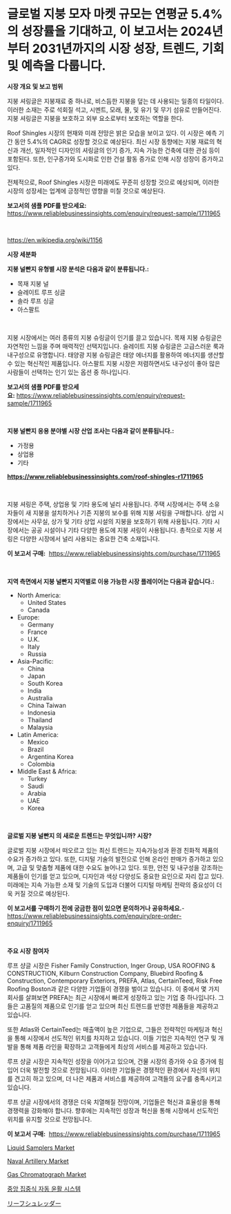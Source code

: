 <p><h1>글로벌 지붕 모자 마켓 규모는 연평균 5.4%의 성장률을 기대하고, 이 보고서는 2024년부터 2031년까지의 시장 성장, 트렌드, 기회 및 예측을 다룹니다.</h1></p><p><strong>시장 개요 및 보고 범위</strong></p>
<p><p>지붕 셔링글은 지붕재료 중 하나로, 비스듬한 지붕을 덮는 데 사용되는 일종의 타일이다. 이러한 소재는 주로 석회질 석고, 시멘트, 모래, 물, 및 유기 및 무기 섬유로 만들어진다. 지붕 셔링글은 지붕을 보호하고 외부 요소로부터 보호하는 역할을 한다.</p><p>Roof Shingles 시장의 현재와 미래 전망은 밝은 모습을 보이고 있다. 이 시장은 예측 기간 동안 5.4%의 CAGR로 성장할 것으로 예상된다. 최신 시장 동향에는 지붕 재료의 혁신과 개선, 일자적인 디자인의 셔링글의 인기 증가, 지속 가능한 건축에 대한 관심 등이 포함된다. 또한, 인구증가와 도시화로 인한 건설 활동 증가로 인해 시장 성장이 증가하고 있다.</p><p>전체적으로, Roof Shingles 시장은 미래에도 꾸준히 성장할 것으로 예상되며, 이러한 시장의 성장세는 업계에 긍정적인 영향을 미칠 것으로 예상된다.</p></p>
<p><strong>보고서의 샘플 PDF를 받으세요:</strong> <a href="https://www.reliablebusinessinsights.com/enquiry/request-sample/1711965">https://www.reliablebusinessinsights.com/enquiry/request-sample/1711965</a></p>
<p>&nbsp;</p>
<p><a href="https://en.wikipedia.org/wiki/1156">https://en.wikipedia.org/wiki/1156</a></p>
<p><strong>시장 세분화</strong></p>
<p><strong>지붕 널빤지 유형별 시장 분석은 다음과 같이 분류됩니다.:</strong></p>
<p><ul><li>목재 지붕 널</li><li>슬레이트 루프 싱글</li><li>솔라 루프 싱글</li><li>아스팔트</li></ul></p>
<p>&nbsp;</p>
<p><p>지붕 시장에서는 여러 종류의 지붕 슈링글이 인기를 끌고 있습니다. 목재 지붕 슈링글은 자연적인 느낌을 주며 매력적인 선택지입니다. 슬레이트 지붕 슈링글은 고급스러운 룩과 내구성으로 유명합니다. 태양광 지붕 슈링글은 태양 에너지를 활용하여 에너지를 생산할 수 있는 혁신적인 제품입니다. 아스팔트 지붕 시장은 저렴하면서도 내구성이 좋아 많은 사람들이 선택하는 인기 있는 옵션 중 하나입니다.</p></p>
<p><strong>보고서의 샘플 PDF를 받으세요:</strong>&nbsp;<a href="https://www.reliablebusinessinsights.com/enquiry/request-sample/1711965">https://www.reliablebusinessinsights.com/enquiry/request-sample/1711965</a></p>
<p>&nbsp;</p>
<p><strong> 지붕 널빤지 응용 분야별 시장 산업 조사는 다음과 같이 분류됩니다.:</strong></p>
<p><ul><li>가정용</li><li>상업용</li><li>기타</li></ul></p>
<p><strong><a href="https://www.reliablebusinessinsights.com/roof-shingles-r1711965">https://www.reliablebusinessinsights.com/roof-shingles-r1711965</a></strong></p>
<p>&nbsp;</p>
<p><p>지붕 셔링은 주택, 상업용 및 기타 용도에 널리 사용됩니다. 주택 시장에서는 주택 소유자들이 새 지붕을 설치하거나 기존 지붕의 보수를 위해 지붕 셔링을 구매합니다. 상업 시장에서는 사무실, 상가 및 기타 상업 시설의 지붕을 보호하기 위해 사용됩니다. 기타 시장에서는 공공 시설이나 기타 다양한 용도에 지붕 셔링이 사용됩니다. 총적으로 지붕 셔링은 다양한 시장에서 널리 사용되는 중요한 건축 소재입니다.</p></p>
<p><strong>이 보고서 구매:</strong>&nbsp; <a href="https://www.reliablebusinessinsights.com/purchase/1711965">https://www.reliablebusinessinsights.com/purchase/1711965</a></p>
<p>&nbsp;</p>
<p><strong>지역 측면에서 지붕 널빤지 지역별로 이용 가능한 시장 플레이어는 다음과 같습니다.:</strong></p>
<p><ul>
    <li>
        North America:
        <ul>
            <li>United States</li>
            <li>Canada</li>
        </ul>
    </li>
    <li>
        Europe:
        <ul>
            <li>Germany</li>
            <li>France</li>
            <li>U.K.</li>
            <li>Italy</li>
            <li>Russia</li>
        </ul>
    </li>
    <li>
        Asia-Pacific:
        <ul>
            <li>China</li>
            <li>Japan</li>
            <li>South Korea</li>
            <li>India</li>
            <li>Australia</li>
            <li>China Taiwan</li>
            <li>Indonesia</li>
            <li>Thailand</li>
            <li>Malaysia</li>
        </ul>
    </li>
    <li>
        Latin America:
        <ul>
            <li>Mexico</li>
            <li>Brazil</li>
            <li>Argentina Korea</li>
            <li>Colombia</li>
        </ul>
    </li>
    <li>
        Middle East & Africa:
        <ul>
            <li>Turkey</li>
            <li>Saudi</li>
            <li>Arabia</li>
            <li>UAE</li>
            <li>Korea</li>
        </ul>
    </li>
    </ul></p>
<p>&nbsp;</p>
<p><strong>글로벌 지붕 널빤지 의 새로운 트렌드는 무엇입니까? 시장?</strong></p>
<p><p>글로벌 지붕 시장에서 떠오르고 있는 최신 트렌드는 지속가능성과 환경 친화적 제품의 수요가 증가하고 있다. 또한, 디지털 기술의 발전으로 인해 온라인 판매가 증가하고 있으며, 고급 및 맞춤형 제품에 대한 수요도 늘어나고 있다. 또한, 안전 및 내구성을 강조하는 제품들이 인기를 얻고 있으며, 디자인과 색상 다양성도 중요한 요인으로 자리 잡고 있다. 미래에는 지속 가능한 소재 및 기술의 도입과 더불어 디지털 마케팅 전략의 중요성이 더욱 커질 것으로 예상된다.</p></p>
<p><strong>이 보고서를 구매하기 전에 궁금한 점이 있으면 문의하거나 공유하세요.</strong>- <a href="https://www.reliablebusinessinsights.com/enquiry/pre-order-enquiry/1711965">https://www.reliablebusinessinsights.com/enquiry/pre-order-enquiry/1711965</a></p>
<p>&nbsp;</p>
<p><strong>주요 시장 참여자</strong></p>
<p><p>루프 샹글 시장은 Fisher Family Construction, Inger Group, USA ROOFING & CONSTRUCTION, Kilburn Construction Company, Bluebird Roofing & Construction, Contemporary Exteriors, PREFA, Atlas, CertainTeed, Risk Free Roofing Boston과 같은 다양한 기업들이 경쟁을 벌이고 있습니다. 이 중에서 몇 가지 회사를 살펴보면 PREFA는 최근 시장에서 빠르게 성장하고 있는 기업 중 하나입니다. 그들은 고품질의 제품으로 인기를 얻고 있으며 최신 트렌드를 반영한 제품들을 제공하고 있습니다.</p><p>또한 Atlas와 CertainTeed는 매출액이 높은 기업으로, 그들은 전략적인 마케팅과 혁신을 통해 시장에서 선도적인 위치를 차지하고 있습니다. 이들 기업은 지속적인 연구 및 개발을 통해 제품 라인을 확장하고 고객들에게 최상의 서비스를 제공하고 있습니다.</p><p>루프 샹글 시장은 지속적인 성장을 이어가고 있으며, 건물 시장의 증가와 수요 증가에 힘입어 더욱 발전할 것으로 전망됩니다. 이러한 기업들은 경쟁적인 환경에서 자신의 위치를 견고히 하고 있으며, 더 나은 제품과 서비스를 제공하여 고객들의 요구를 충족시키고 있습니다.</p><p>루프 샹글 시장에서의 경쟁은 더욱 치열해질 전망이며, 기업들은 혁신과 효율성을 통해 경쟁력을 강화해야 합니다. 향후에는 지속적인 성장과 혁신을 통해 시장에서 선도적인 위치를 유지할 것으로 전망됩니다.</p></p>
<p><strong>이 보고서 구매:</strong>&nbsp;&nbsp;<a href="https://www.reliablebusinessinsights.com/purchase/1711965">https://www.reliablebusinessinsights.com/purchase/1711965</a></p>
<p><p><a href="https://issuu.com/reportprime-2/docs/liquid-samplers-market-size-2030.pptx">Liquid Samplers Market</a></p><p><a href="https://issuu.com/reportprime-2/docs/naval-artillery-market-size-2030.pptx">Naval Artillery Market</a></p><p><a href="https://github.com/amapolalg/Market-Research-Report-List-1/blob/main/gas-chromatograph-market.md">Gas Chromatograph Market</a></p><p><a href="https://github.com/giancarlo642004/Market-Research-Report-List-1/blob/main/5340905167755.md">중앙 집중식 자동 윤활 시스템</a></p><p><a href="https://github.com/schmahlson/Market-Research-Report-List-2/blob/main/8781924156693.md">リーフシュレッダー</a></p></p>